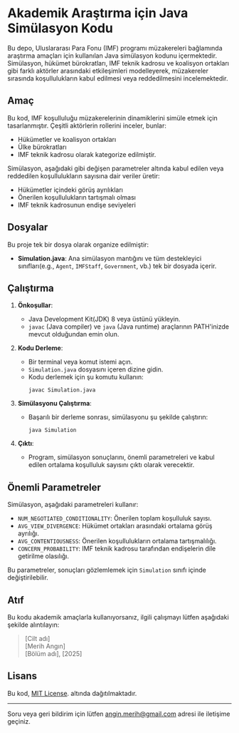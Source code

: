 
# Akademik Araştırma için Java Simülasyon Kodu

Bu depo, Uluslararası Para Fonu (IMF) programı müzakereleri bağlamında araştırma amaçları için kullanılan Java simülasyon kodunu içermektedir. Simülasyon, hükümet bürokratları, IMF teknik kadrosu ve koalisyon ortakları gibi farklı aktörler arasındaki etkileşimleri modelleyerek, müzakereler sırasında koşullulukların kabul edilmesi veya reddedilmesini incelemektedir.


## Amaç

Bu kod, IMF koşulluluğu müzakerelerinin dinamiklerini simüle etmek için tasarlanmıştır. Çeşitli aktörlerin rollerini inceler, bunlar:
- Hükümetler ve koalisyon ortakları 
- Ülke bürokratları 
- IMF teknik kadrosu
olarak kategorize edilmiştir.

Simülasyon, aşağıdaki gibi değişen parametreler altında kabul edilen veya reddedilen koşullulukların sayısına dair veriler üretir:
- Hükümetler içindeki görüş ayrılıkları
- Önerilen koşullulukların tartışmalı olması
- IMF teknik kadrosunun endişe seviyeleri 

## Dosyalar

Bu proje tek bir dosya olarak organize edilmiştir:
- **Simulation.java**: Ana simülasyon mantığını ve tüm destekleyici sınıfları(e.g., `Agent`, `IMFStaff`, `Government`, vb.) tek bir dosyada içerir.

## Çalıştırma

1. **Önkoşullar**:
   - Java Development Kit(JDK) 8 veya üstünü yükleyin. 
   - `javac` (Java compiler) ve `java` (Java runtime) araçlarının PATH'inizde mevcut olduğundan emin olun.

2. **Kodu Derleme**:
   - Bir terminal veya komut istemi açın.
   - `Simulation.java` dosyasını içeren dizine gidin.
   - Kodu derlemek için şu komutu kullanın:
     ```
     javac Simulation.java
     ```

3. **Simülasyonu Çalıştırma**:
   - Başarılı bir derleme sonrası, simülasyonu şu şekilde çalıştırın:
     ```
     java Simulation
     ```

4. **Çıktı**:
   - Program, simülasyon sonuçlarını, önemli parametreleri ve kabul edilen ortalama koşulluluk sayısını çıktı olarak verecektir. 

## Önemli Parametreler

Simülasyon, aşağıdaki parametreleri kullanır:
- `NUM_NEGOTIATED_CONDITIONALITY`: Önerilen toplam koşulluluk sayısı.
- `AVG_VIEW_DIVERGENCE`: Hükümet ortakları arasındaki ortalama görüş ayrılığı.
- `AVG_CONTENTIOUSNESS`: Önerilen koşullulukların ortalama tartışmalılığı.
- `CONCERN_PROBABILITY`: IMF teknik kadrosu tarafından endişelerin dile getirilme olasılığı.

Bu parametreler, sonuçları gözlemlemek için `Simulation` sınıfı içinde değiştirilebilir. 

## Atıf

Bu kodu akademik amaçlarla kullanıyorsanız, ilgili çalışmayı lütfen aşağıdaki şekilde alıntılayın:


> [Cilt adı]  
> [Merih Angın]  
> [Bölüm adı], [2025]

## Lisans

Bu kod, [MIT License](https://opensource.org/licenses/MIT). altında dağıtılmaktadır.

---

Soru veya geri bildirim için lütfen angin.merih@gmail.com adresi ile iletişime geçiniz.
